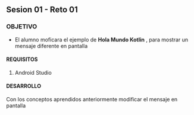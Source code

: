 ## Sesion 01 - Reto 01

### OBJETIVO 

- El alumno moficara el ejemplo de **Hola Mundo Kotlin** , para mostrar un mensaje diferente en pantalla

#### REQUISITOS 

1. Android Studio

#### DESARROLLO

Con los conceptos aprendidos anteriormente modificar el mensaje en pantalla



